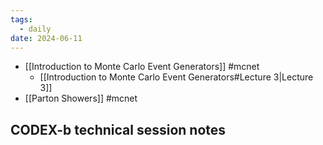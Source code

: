```yaml
---
tags:
  - daily
date: 2024-06-11
---
```

- [[Introduction to Monte Carlo Event Generators]] #mcnet 
	- [[Introduction to Monte Carlo Event Generators#Lecture 3|Lecture 3]]
- [[Parton Showers]] #mcnet 

## CODEX-b technical session notes
